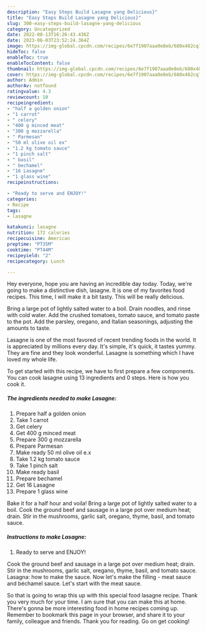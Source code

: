 ```yaml
---
description: "Easy Steps Build Lasagne yang Delicious}"
title: "Easy Steps Build Lasagne yang Delicious}"
slug: 300-easy-steps-build-lasagne-yang-delicious
category: Uncategorized
date: 2022-08-13T16:26:43.436Z
date: 2023-06-03T23:52:24.364Z
image: https://img-global.cpcdn.com/recipes/6e7f1907aaa0e8eb/680x482cq70/lasagne-recipe-main-photo.jpg
hideToc: false
enableToc: true
enableTocContent: false
thumbnail: https://img-global.cpcdn.com/recipes/6e7f1907aaa0e8eb/680x482cq70/lasagne-recipe-main-photo.jpg
cover: https://img-global.cpcdn.com/recipes/6e7f1907aaa0e8eb/680x482cq70/lasagne-recipe-main-photo.jpg
author: Admin
authorAv: notfound
ratingvalue: 4.3
reviewcount: 10
recipeingredient:
- "half a golden onion"
- "1 carrot"
- " celery"
- "400 g minced meat"
- "300 g mozzarella"
- " Parmesan"
- "50 ml olive oil ex"
- "1.2 kg tomato sauce"
- "1 pinch salt"
- " basil"
- " bechamel"
- "16 Lasagne"
- "1 glass wine"
recipeinstructions:

- "Ready to serve and ENJOY!"
categories:
- Recipe
tags:
- lasagne

katakunci: lasagne 
nutrition: 172 calories
recipecuisine: American
preptime: "PT35M"
cooktime: "PT44M"
recipeyield: "2"
recipecategory: Lunch

---
```



Hey everyone, hope you are having an incredible day today. Today, we're going to make a distinctive dish, lasagne. It is one of my favorites food recipes. This time, I will make it a bit tasty. This will be really delicious.

Bring a large pot of lightly salted water to a boil. Drain noodles, and rinse with cold water. Add the crushed tomatoes, tomato sauce, and tomato paste to the pot. Add the parsley, oregano, and Italian seasonings, adjusting the amounts to taste.

Lasagne is one of the most favored of recent trending foods in the world. It is appreciated by millions every day. It's simple, it's quick, it tastes yummy. They are fine and they look wonderful. Lasagne is something which I have loved my whole life.


To get started with this recipe, we have to first prepare a few components. You can cook lasagne using 13 ingredients and 0 steps. Here is how you cook it.

<!--inarticleads1-->

##### The ingredients needed to make Lasagne:

1. Prepare half a golden onion
1. Take 1 carrot
1. Get  celery
1. Get 400 g minced meat
1. Prepare 300 g mozzarella
1. Prepare  Parmesan
1. Make ready 50 ml olive oil e.x
1. Take 1.2 kg tomato sauce
1. Take 1 pinch salt
1. Make ready  basil
1. Prepare  bechamel
1. Get 16 Lasagne
1. Prepare 1 glass wine


Bake it for a half hour and voila! Bring a large pot of lightly salted water to a boil. Cook the ground beef and sausage in a large pot over medium heat; drain. Stir in the mushrooms, garlic salt, oregano, thyme, basil, and tomato sauce. 

<!--inarticleads2-->

##### Instructions to make Lasagne:


1. Ready to serve and ENJOY!

Cook the ground beef and sausage in a large pot over medium heat; drain. Stir in the mushrooms, garlic salt, oregano, thyme, basil, and tomato sauce. Lasagna: how to make the sauce. Now let&#39;s make the filling - meat sauce and béchamel sauce. Let&#39;s start with the meat sauce. 

So that is going to wrap this up with this special food lasagne recipe. Thank you very much for your time. I am sure that you can make this at home. There's gonna be more interesting food in home recipes coming up. Remember to bookmark this page in your browser, and share it to your family, colleague and friends. Thank you for reading. Go on get cooking!
